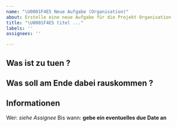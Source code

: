 ```yaml
---
name: "\U0001F4E5 Neue Aufgabe (Organisation)"
about: Erstelle eine neue Aufgabe für die Projekt Organisation
title: "\U0001F4E5 titel ..."
labels: ''
assignees: ''

---
```


## Was ist zu tuen ?
<!-- Beschreibe, was zu tuen ist -->

## Was soll am Ende dabei rauskommen ?
<!-- Was soll am Ende anders sein, damit Aufgabe erledigt ist. Wie soll die Umsetzung aussehen ?-->

## Informationen
Wer: *siehe Assignee*
Bis wann: **gebe ein eventuelles due Date an**

